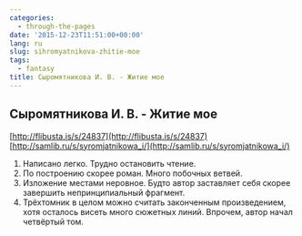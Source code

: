 ```yaml
---
categories:
  - through-the-pages
date: '2015-12-23T11:51:00+00:00'
lang: ru
slug: sihromyatnikova-zhitie-moe
tags:
  - fantasy
title: Сыромятникова И. В. - Житие мое
---
```





## Сыромятникова И. В. - Житие мое

[http://flibusta.is/s/24837](http://flibusta.is/s/24837)  
[http://samlib.ru/s/syromjatnikowa_i/](http://samlib.ru/s/syromjatnikowa_i/)  

1.  Написано легко. Трудно остановить чтение.
2.  По построению скорее роман. Много побочных ветвей.
3.  Изложение местами неровное. Будто автор заставляет себя скорее завершить непринципиальный фрагмент.
4.  Трёхтомник в целом можно считать законченным произведением, хотя осталось висеть много сюжетных линий. Впрочем, автор начал четвёртый том.
